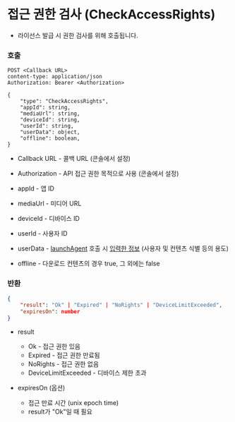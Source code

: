 # 접근 권한 검사 (CheckAccessRights)

* 라이선스 발급 시 권한 검사를 위해 호출됩니다.

### 호출

```http
POST <Callback URL>
content-type: application/json
Authorization: Bearer <Authorization>

{
    "type": "CheckAccessRights",
    "appId": string,
    "mediaUrl": string,
    "deviceId": string,
    "userId": string,
    "userData": object,
    "offline": boolean,
}
```

* Callback URL - 콜백 URL (콘솔에서 설정)
* Authorization - API 접근 권한 목적으로 사용 (콘솔에서 설정)

* appId -  앱 ID
* mediaUrl - 미디어 URL
* deviceId - 디바이스 ID
* userId - 사용자 ID
* userData - [launchAgent](../agent/home.md#launchagent) 호출 시 [입력한 정보](../agent/home.md#drm) (사용자 및 컨텐츠 식별 등의 용도)
* offline - 다운로드 컨텐츠의 경우 true, 그 외에는 false

### 반환

```json
{
    "result": "Ok" | "Expired" | "NoRights" | "DeviceLimitExceeded",
    "expiresOn": number
}
```

* result
    * Ok - 접근 권한 있음
    * Expired - 접근 권한 만료됨
    * NoRights - 접근 권한 없음
    * DeviceLimitExceeded - 디바이스 제한 초과

* expiresOn (옵션)
    * 접근 만료 시간 (unix epoch time)
    * result가 "Ok"일 때 필요
